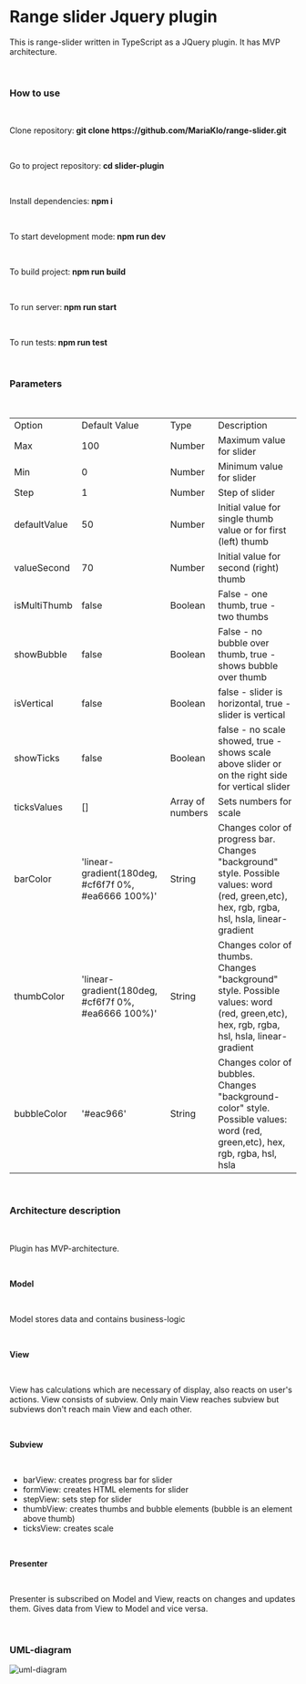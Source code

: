 <h1>Range slider Jquery plugin</h1>
<p>This is range-slider written in TypeScript as a JQuery plugin. It has MVP architecture.</p>
<br>
<h3>How to use</h3>
<br>
<p>Clone repository:<b> git clone https://github.com/MariaKlo/range-slider.git</b></p>
<br>
<p>Go to project repository:<b> cd slider-plugin</b></p>
<br>
<p>Install dependencies:<b> npm i</b></p>
<br>
<p>To start development mode:<b> npm run dev</b></p>
<br>
<p>To build project:<b> npm run build</b></p>
<br>
<p>To run server:<b> npm run start</b></p>
<br>
<p>To run tests:<b> npm run test</b></p>
<br>
<h3>Parameters</h3>
<br>
<table>
	<tbody>
		<tr>
			<td>Option</td>
			<td>Default Value</td>
			<td>Type</td>
			<td>Description</td>
		</tr>
		<tr>
			<td>Max</td>
			<td>100</td>
			<td>Number</td>
			<td>Maximum value for slider</td>
		</tr>
		<tr>
			<td>Min</td>
			<td>0</td>
			<td>Number</td>
			<td>Minimum value for slider</td>
		</tr>
		<tr>
			<td>Step</td>
			<td>1</td>
			<td>Number</td>
			<td>Step of slider</td>
		</tr>
		<tr>
			<td>defaultValue</td>
			<td>50</td>
			<td>Number</td>
			<td>Initial value for single thumb value or for first (left) thumb</td>
		</tr>
		<tr>
			<td>valueSecond</td>
			<td>70</td>
			<td>Number</td>
			<td>Initial value for second (right) thumb</td>
		</tr>
		<tr>
			<td>isMultiThumb</td>
			<td>false</td>
			<td>Boolean</td>
			<td>False - one thumb, true - two thumbs</td>
		</tr>
		<tr>
			<td>showBubble</td>
			<td>false</td>
			<td>Boolean</td>
			<td>False - no bubble over thumb, true - shows bubble over thumb</td>
		</tr>
		<tr>
			<td>isVertical</td>
			<td>false</td>
			<td>Boolean</td>
			<td>false - slider is horizontal, true - slider is vertical</td>
		</tr>
		<tr>
			<td>showTicks</td>
			<td>false</td>
			<td>Boolean</td>
			<td>false - no scale showed, true - shows scale above slider or on the right side for vertical slider</td>
		</tr>
		<tr>
			<td>ticksValues</td>
			<td>[]</td>
			<td>Array of numbers</td>
			<td>Sets numbers for scale</td>
		</tr>
		<tr>
			<td>barColor</td>
			<td>'linear-gradient(180deg, #cf6f7f 0%, #ea6666 100%)'</td>
			<td>String</td>
			<td>Changes color of progress bar. Changes "background" style. Possible values: word (red, green,etc), hex, rgb, rgba, hsl, hsla, linear-gradient</td>
		</tr>
		<tr>
			<td>thumbColor</td>
			<td>'linear-gradient(180deg, #cf6f7f 0%, #ea6666 100%)'</td>
			<td>String</td>
			<td>Changes color of thumbs. Changes "background" style. Possible values: word (red, green,etc), hex, rgb, rgba, hsl, hsla, linear-gradient</td>
		</tr>
		<tr>
			<td>bubbleColor</td>
			<td>'#eac966'</td>
			<td>String</td>
			<td>Changes color of bubbles. Changes "background-color" style. Possible values: word (red, green,etc), hex, rgb, rgba, hsl, hsla</td>
		</tr>
	</tbody>
</table>
<br>
<h3>Architecture description</h3>
<br>
<p>Plugin has MVP-architecture.</p>
<br>
<p><b>Model</b></p>
<br>
<p>Model stores data and contains business-logic</p>
<br>
<p><b>View</b></p>
<br>
<p>View has calculations which are necessary of display, also reacts on user's actions. View consists of subview. Only main View reaches subview but subviews don't reach main View and each other.</p>
<br>
<p><b>Subview</b></p>
<br>
<ul>
  <li>barView: creates progress bar for slider</li>
  <li>formView: creates HTML elements for slider</li>
  <li>stepView: sets step for slider</li>
  <li>thumbView: creates thumbs and bubble elements (bubble is an element above thumb)</li>
  <li>ticksView: creates scale</li>
</ul>
<br>
<p><b>Presenter</b></p>
<br>
<p>Presenter is subscribed on Model and View, reacts on changes and updates them. Gives data from View to Model and vice versa.</p>
<br>
<h3>UML-diagram</h3>
<img src="https://user-images.githubusercontent.com/56316185/175383473-62aceb43-99b0-4aad-9762-871fe505e029.png" alt="uml-diagram">

